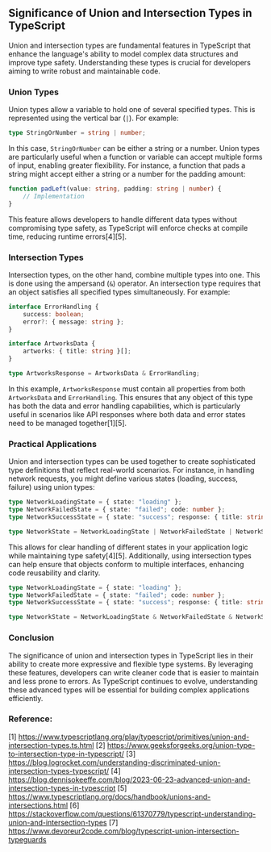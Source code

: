 ## Significance of Union and Intersection Types in TypeScript

Union and intersection types are fundamental features in TypeScript that enhance the language's ability to model complex data structures and improve type safety. Understanding these types is crucial for developers aiming to write robust and maintainable code.

### **Union Types**

Union types allow a variable to hold one of several specified types. This is represented using the vertical bar (`|`). For example:

```typescript
type StringOrNumber = string | number;
```

In this case, `StringOrNumber` can be either a string or a number. Union types are particularly useful when a function or variable can accept multiple forms of input, enabling greater flexibility. For instance, a function that pads a string might accept either a string or a number for the padding amount:

```typescript
function padLeft(value: string, padding: string | number) {
    // Implementation
}
```

This feature allows developers to handle different data types without compromising type safety, as TypeScript will enforce checks at compile time, reducing runtime errors[4][5].

### **Intersection Types**

Intersection types, on the other hand, combine multiple types into one. This is done using the ampersand (`&`) operator. An intersection type requires that an object satisfies all specified types simultaneously. For example:

```typescript
interface ErrorHandling {
    success: boolean;
    error?: { message: string };
}

interface ArtworksData {
    artworks: { title: string }[];
}

type ArtworksResponse = ArtworksData & ErrorHandling;
```

In this example, `ArtworksResponse` must contain all properties from both `ArtworksData` and `ErrorHandling`. This ensures that any object of this type has both the data and error handling capabilities, which is particularly useful in scenarios like API responses where both data and error states need to be managed together[1][5].

### **Practical Applications**

Union and intersection types can be used together to create sophisticated type definitions that reflect real-world scenarios. For instance, in handling network requests, you might define various states (loading, success, failure) using union types:

```typescript
type NetworkLoadingState = { state: "loading" };
type NetworkFailedState = { state: "failed"; code: number };
type NetworkSuccessState = { state: "success"; response: { title: string; duration: number; summary: string } };

type NetworkState = NetworkLoadingState | NetworkFailedState | NetworkSuccessState;

```

This allows for clear handling of different states in your application logic while maintaining type safety[4][5]. Additionally, using intersection types can help ensure that objects conform to multiple interfaces, enhancing code reusability and clarity.

```typescript
type NetworkLoadingState = { state: "loading" };
type NetworkFailedState = { state: "failed"; code: number };
type NetworkSuccessState = { state: "success"; response: { title: string; duration: number; summary: string } };

type NetworkState = NetworkLoadingState & NetworkFailedState & NetworkSuccessState;
```

### **Conclusion**

The significance of union and intersection types in TypeScript lies in their ability to create more expressive and flexible type systems. By leveraging these features, developers can write cleaner code that is easier to maintain and less prone to errors. As TypeScript continues to evolve, understanding these advanced types will be essential for building complex applications efficiently.

### **Reference**:
[1] https://www.typescriptlang.org/play/typescript/primitives/union-and-intersection-types.ts.html
[2] https://www.geeksforgeeks.org/union-type-to-intersection-type-in-typescript/
[3] https://blog.logrocket.com/understanding-discriminated-union-intersection-types-typescript/
[4] https://blog.dennisokeeffe.com/blog/2023-06-23-advanced-union-and-intersection-types-in-typescript
[5] https://www.typescriptlang.org/docs/handbook/unions-and-intersections.html
[6] https://stackoverflow.com/questions/61370779/typescript-understanding-union-and-intersection-types
[7] https://www.devoreur2code.com/blog/typescript-union-intersection-typeguards